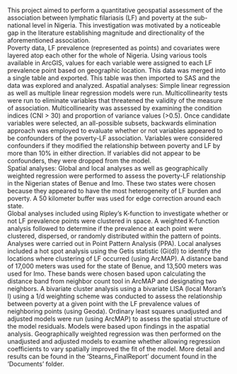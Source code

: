 This project aimed to perform a quantitative geospatial assessment of the association between lymphatic filariasis (LF) and poverty at the sub-national level in Nigeria.  This investigation was motivated by a noticeable gap in the literature establishing magnitude and directionality of the aforementioned association.  
Poverty data, LF prevalence (represented as points) and covariates were layered atop each other for the whole of Nigeria. Using various tools available in ArcGIS, values for each variable were assigned to each LF prevalence point based on geographic location.  This data was merged into a single table and exported. This table was then imported to SAS and the data was explored and analyzed. 
Aspatial analyses: Simple linear regression as well as multiple linear regression models were run.  Multicollinearity tests were run to eliminate variables that threatened the validity of the measure of association. Multicollinearity was assessed by examining the condition indices (CNI > 30) and proportion of variance values (>0.5).  Once candidate variables were selected, an all-possible subsets, backwards elimination approach was employed to evaluate whether or not variables appeared to be confounders of the poverty-LF association.  Variables were considered confounders if they modified the relationship between poverty and LF by more than 10% in either direction.  If variables did not appear to be confounders, they were dropped from the model.  
Spatial analyses: Global and local analyses as well as geographically weighted regression were performed to assess the poverty-LF relationship in the Nigerian states of Benue and Imo.  These two states were chosen because they appeared to have the most heterogeneity of LF burden and poverty.  A 50 kilometer buffer was used for edge correction around each state.  
Global analyses included using Ripley’s K-function to investigate whether or not LF prevalence points were clustered in space.  A weighted K-function analysis followed to determine if the prevalence at each point were clustered, dispersed, or randomly distributed within the pattern of points.  Analyses were carried out in Point Pattern Analysis (PPA).
Local analyses included a hot spot analysis using the Getis statistic (Gi(d)) to identify the locations where clustering of LF occurred (using ArcMAP).  A distance band of 17,000 meters was used for the state of Benue, and 13,500 meters was used for Imo.  These bands were chosen based upon calculating the distance band from neighbor count tool in ArcMAP and designating two neighbors.  A bivariate cluster analysis using a bivariate LISA (local Moran’s I) using a 1/d weighting scheme was conducted to assess the relationship between poverty at a given point with the LF prevalence values of neighboring points (using Geoda).
Ordinary least squares unadjusted and adjusted models were run (using ArcMAP) to assess the spatial structure of the model residuals. Models were based upon findings in the aspatial analysis.  Geographically weighted regression was then performed on the unadjusted and adjusted models to examine whether allowing regression coefficients to vary spatially improved the fit of the model.
More detail and results can be found in the ‘Stearns_FinalReport’ document found in the ‘Documents’ folder.

